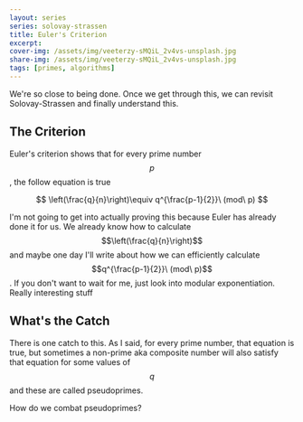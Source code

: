 ```yaml
---
layout: series
series: solovay-strassen
title: Euler's Criterion
excerpt:
cover-img: /assets/img/veeterzy-sMQiL_2v4vs-unsplash.jpg
share-img: /assets/img/veeterzy-sMQiL_2v4vs-unsplash.jpg
tags: [primes, algorithms]
---
```


We're so close to being done. Once we get through this, we can revisit Solovay-Strassen and finally understand this.

## The Criterion

Euler's criterion shows that for every prime number $$p$$, the follow equation is true

$$
\left(\frac{q}{n}\right)\equiv q^{\frac{p-1}{2}}\ (mod\ p)
$$

I'm not going to get into actually proving this because Euler has already done it for us. We already know how to calculate $$\left(\frac{q}{n}\right)$$ and maybe one day I'll write about how we can efficiently calculate $$q^{\frac{p-1}{2}}\ (mod\ p)$$. If you don't want to wait for me, just look into modular exponentiation. Really interesting stuff

## What's the Catch

There is one catch to this. As I said, for every prime number, that equation is true, but sometimes a non-prime aka composite number will also satisfy that equation for some values of $$q$$ and these are called pseudoprimes.

How do we combat pseudoprimes?
